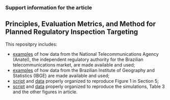 ### Support information for the article

## Principles, Evaluation Metrics, and Method for Planned Regulatory Inspection Targeting

This repositpry includes:

- [examples](https://github.com/PRInT2023/Application-of-the-proposed-method/blob/main/supporting_information.pdf) of how data from the National Telecommunications Agency (Anatel), the independent regulatory authority for the Brazilian telecommunications market, are made available and used;
- [examples](https://github.com/PRInT2023/Application-of-the-proposed-method/blob/main/supporting_information.pdf) of how data from the Brazilian Institute of Geography and Statistics (IBGE) are made available and used;
- [script](https://github.com/PRInT2023/Application-of-the-proposed-method/blob/main/script_print_map.ipynb) and [data](https://github.com/PRInT2023/Application-of-the-proposed-method/blob/main/data_for_print_map.7z) properly organized to reproduce Figure 1 in Section 5;
- [script](https://github.com/PRInT2023/Application-of-the-proposed-method/blob/main/script_print_simulations.ipynb) and [data](https://github.com/PRInT2023/Application-of-the-proposed-method/blob/main/data_for_print_simulations.npz) properly organized to reproduce the simulations, Table 3 and the other figures in article.
